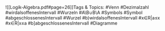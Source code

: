 
![[Logik-Algebra.pdf#page=26]]Tags & Topics:
   #Venn
   #Dezimalzahl
   #wirdalsoffenesIntervall
   #Wurzeln
   #A\B∪B\A
   #Symbols
   #Symbol
   #abgeschlossenesIntervall
   #Wurzel
   #b)wirdalsoffenesIntervall
   #x∈R|a≤x
   #x∈R|x≤a
   #b]abgeschlossenesIntervall
   #Diagramme
